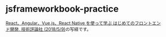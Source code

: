 # jsframeworkbook-practice

[React、Angular、Vue.js、React Native を使って学ぶ はじめてのフロントエンド開発, 技術評論社 (2018/5/9)](https://www.amazon.co.jp/dp/4774197068/ref=cm_sw_r_tw_dp_U_x_mC8SEbGM0FPV0)の写経です。
